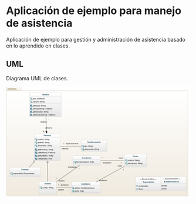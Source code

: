 Aplicación de ejemplo para manejo de asistencia
===============================================

Aplicación de ejemplo para gestión y administración de asistencia basado en lo aprendido en clases.

## UML

Diagrama UML de clases.

![uml](https://raw.githubusercontent.com/inmzombie/asistencia-sf2-ejemplo/master/web/UML-map/jpeg.jpg "uml")
